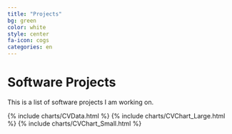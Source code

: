 ```yaml
---
title: "Projects"
bg: green
color: white
style: center
fa-icon: cogs
categories: en
---
```


# Software Projects
This is a list of software projects I am working on.

{% include charts/CVData.html %}
{% include charts/CVChart_Large.html %}
{% include charts/CVChart_Small.html %}
